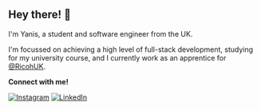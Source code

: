 ## Hey there! 👋

I'm Yanis, a student and software engineer from the UK. 

I'm focussed on achieving a high level of full-stack development, studying for my university course, and I currently work as an apprentice for [@RicohUK](https://www.instagram.com/ricohuk/).

**Connect with me!** 

[![Instagram](https://img.shields.io/badge/Instagram-%23E4405F.svg?logo=Instagram&logoColor=white)](https://instagram.com/yanisbalan_) [![LinkedIn](https://img.shields.io/badge/LinkedIn-%230077B5.svg?logo=linkedin&logoColor=white)](https://linkedin.com/in/yanisbalan) 




<!--
**swiifu/swiifu** is a ✨ _special_ ✨ repository because its `README.md` (this file) appears on your GitHub profile.

Here are some ideas to get you started:

- 🔭 I’m currently working on ...
- 🌱 I’m currently learning ...
- 👯 I’m looking to collaborate on ...
- 🤔 I’m looking for help with ...
- 💬 Ask me about ...
- 📫 How to reach me: ...
- 😄 Pronouns: ...
- ⚡ Fun fact: ...
-->
